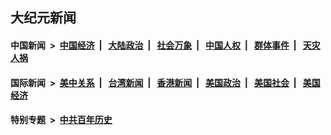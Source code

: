 ## 大纪元新闻

#### 中国新闻 &nbsp;>&nbsp; [中国经济](indexes/ncid283/README.md?01011245) &nbsp;| &nbsp; [大陆政治](indexes/ncid277/README.md?01011245) &nbsp;| &nbsp; [社会万象](indexes/ncid282/README.md?01011245) &nbsp;| &nbsp; [中国人权](indexes/ncid278/README.md?01011245) &nbsp;| &nbsp; [群体事件](indexes/ncid279/README.md?01011245) &nbsp;| &nbsp; [天灾人祸](indexes/ncid280/README.md?01011245)

#### 国际新闻 &nbsp;>&nbsp; [美中关系](indexes/nf1412576/README.md?01011245) &nbsp;| &nbsp; [台湾新闻](indexes/ncid1349361/README.md?01011245) &nbsp;| &nbsp; [香港新闻](indexes/ncid1349362/README.md?01011245) &nbsp;| &nbsp; [美国政治](indexes/ncid1078159/README.md?01011245) &nbsp;| &nbsp; [美国社会](indexes/ncid1078160/README.md?01011245) &nbsp;| &nbsp; [美国经济](indexes/ncid1078158/README.md?01011245)

#### 特别专题 &nbsp;>&nbsp; [中共百年历史](https://github.com/epoch-news/epoch-special/blob/master/README.md?01011245)  
